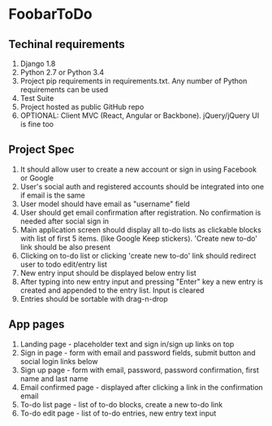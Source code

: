 # FoobarToDo

## Techinal requirements

1. Django 1.8
2. Python 2.7 or Python 3.4
3. Project pip requirements in requirements.txt. Any number of Python requirements
   can be used
4. Test Suite
5. Project hosted as public GitHub repo
6. OPTIONAL: Client MVC (React, Angular or Backbone). jQuery/jQuery UI is fine too

## Project Spec

1. It should allow user to create a new account or sign in using Facebook or Google
2. User's social auth and registered accounts should be integrated into one if email is the same
3. User model should have email as "username" field
4. User should get email confirmation after registration. No confirmation is needed after social sign in
5. Main application screen should display all to-do lists as clickable blocks with list of first 5 items. (like Google Keep stickers). 'Create new to-do' link should be also present
6. Clicking on to-do list or clicking 'create new to-do' link should redirect user to todo edit/entry list
7. New entry input should be displayed below entry list
8. After typing into new entry input and pressing "Enter" key a new entry is created and appended to the entry list. Input is cleared
9. Entries should be sortable with drag-n-drop

## App pages

1. Landing page - placeholder text and sign in/sign up links on top
2. Sign in page - form with email and password fields, submit button and social login links below
3. Sign up page - form with email, password, password confirmation, first name and last name
4. Email confirmed page - displayed after clicking a link in the confirmation email
5. To-do list page - list of to-do blocks, create a new to-do link
6. To-do edit page - list of to-do entries, new entry text input